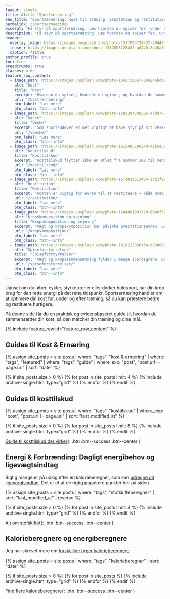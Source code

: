 ```yaml
---
layout: single
title: &title "Sportsernæring"
seo_title: "Sportsernæring: Kost til træning, præstation og restitution"
permalink: /sportsernaering/
excerpt: "Få styr på sportsernæring: Læs hvordan du spiser før, under og efter træning for at præstere bedre og restituere hurtigere – uanset din sport."
description: "Få styr på sportsernæring: Læs hvordan du spiser før, under og efter træning for at præstere bedre og restituere hurtigere – uanset din sport."
header:
  overlay_image: https://images.unsplash.com/photo-1517093728432-a0440f8d45af?ixid=MnwxMjA3fDB8MHxwaG90by1wYWdlfHx8fGVufDB8fHx8&ixlib=rb-1.2.1&auto=format&fit=crop&h=630&w=1200&q=60
  teaser: https://images.unsplash.com/photo-1517093728432-a0440f8d45af?ixid=MnwxMjA3fDB8MHxwaG90by1wYWdlfHx8fGVufDB8fHx8&ixlib=rb-1.2.1&auto=format&fit=crop&h=300&w=400&q=10
  caption: *title
author_profile: true
toc: true
breadcrumbs: true
classes: wide
feature_row_content:
  - image_path: https://images.unsplash.com/photo-1542736667-069246bdbc82?ixlib=rb-1.2.1&auto=format&fit=crop&h=300&w=400&q=10
    alt: "Kost"
    title: "Kost"
    excerpt: "Hvordan du spiser, hvornår du spiser, og hvordan du sammensætter din kost. Det er med til at afgøre, hvordan du præsterer i træning og konkurrence."
    url: "/kost-ernaering/"
    btn_label: "Læs mere"
    btn_class: "btn--info"
  - image_path: https://images.unsplash.com/photo-1583394838336-acd977736f90?ixlib=rb-1.2.1&auto=format&fit=crop&h=300&w=400&q=10
    alt: "Væske"
    title: "Væske"
    excerpt: "Som sportsudøver er det vigtigt at have styr på sit væskebehov. Hvad og hvor meget du bør drikke afhænger af din træningsmængde og -intensitet."
    url: "/vaeske/"
    btn_label: "Læs mere"
    btn_class: "btn--info"
  - image_path: https://images.unsplash.com/photo-1615485290248-d1b5e5e62f1a?ixlib=rb-1.2.1&auto=format&fit=crop&h=300&w=400&q=10
    alt: "Kosttilskud"
    title: "Kosttilskud"
    excerpt: "Kosttilskud flytter ikke en atlet fra nummer 100 til medaljeskamlen, men de kan rykke marginaler, hvis de bruges korrekt og med omtanke."
    url: "/kosttilskud/"
    btn_label: "Læs mere"
    btn_class: "btn--info"
  - image_path: https://images.unsplash.com/photo-1571019613454-1cb2f99b2d8b?ixlib=rb-1.2.1&auto=format&fit=crop&h=300&w=400&q=10
    alt: "Restitution"
    title: "Restitution"
    excerpt: "Kosten er vigtig for evnen til at restituere – både hvad angår mængde, type og timing. En velvalgt kost forbedrer både restitution og præstation."
    url: "/restitution/"
    btn_label: "Læs mere"
    btn_class: "btn--info"
  - image_path: https://images.unsplash.com/photo-1604881991720-6346f3030f3e?ixlib=rb-1.2.1&auto=format&fit=crop&h=300&w=400&q=10
    alt: "Kropskomposition og vejning"
    title: "Kropskomposition og vejning"
    excerpt: "Vægt og kropskomposition kan påvirke præstationsevnen. Se anbefalinger om vejning og om, hvordan man taler ansvarligt om vægt i sport."
    url: "/kropskomposition/"
    btn_label: "Læs mere"
    btn_class: "btn--info"
  - image_path: https://images.unsplash.com/photo-1618213836154-d7900e2b658e?ixlib=rb-1.2.1&auto=format&fit=crop&h=300&w=400&q=10
    alt: "Spiseforstyrrelser"
    title: "Spiseforstyrrelser"
    excerpt: "Vægt og kropssammensætning fylder i mange sportsgrene. Det kan føre til et forstyrret forhold til mad og krop – noget, man skal tage alvorligt."
    url: "/spiseforstyrrelser/"
    btn_label: "Læs mere"
    btn_class: "btn--info"
---
```


Uanset om du løber, cykler, styrketræner eller dyrker holdsport, har din krop brug for den rette energi på det rette tidspunkt. Sportsernæring handler om at optimere din kost før, under og efter træning, så du kan præstere bedre og restituere hurtigere.

På denne side får du en praktisk og evidensbaseret guide til, hvordan du sammensætter din kost, så den matcher din træning og dine mål.

{% include feature_row id="feature_row_content" %}

## Guides til Kost & Ernæring

{% assign site_posts = site.posts | where: "tags", "kost & ernæring" | where: "tags", "featured" | where: "tags", "guide" | where_exp: "post", "post.url != page.url" | sort: "date" %}

<div class="feature__wrapper">

{% if site_posts.size > 0 %}
  {% for post in site_posts limit: 4 %}
    {% include archive-single.html type="grid" %}
  {% endfor %}
{% endif %}

</div>

## Guides til kosttilskud

{% assign site_posts = site.posts | where: "tags", "kosttilskud" | where_exp: "post", "post.url != page.url" | sort: "last_modified_at" %}

<div class="feature__wrapper" markdown="1">

{% if site_posts.size > 0 %}
  {% for post in site_posts limit: 8 %}
    {% include archive-single.html type="grid" %}
  {% endfor %}
{% endif %}

[Guide til kosttilskud der virker](/kosttilskud/){: .btn .btn--success .btn--center }

</div>

## Energi & Forbrænding: Dagligt energibehov og ligevægtsindtag

Rigtig mange er på udkig efter en kalorieberegner, som kan [udregne dit ligevægtsindtag](/ligevaegtsindtag-beregner/). Det er et af de rigtig populære punkter her på siden.

{% assign site_posts = site.posts | where: "tags", "stofskifteberegner" | sort: "last_modified_at" | reverse %}

<div class="feature__wrapper" markdown="1">

{% if site_posts.size > 0 %}
  {% for post in site_posts limit: 4 %}
    {% include archive-single.html type="grid" %}
  {% endfor %}
{% endif %}

[Alt om stofskiftet](/stofskifte/){: .btn .btn--success .btn--center }

</div>

## Kalorieberegnere og energiberegnere

Jeg har skrevet mere om [forskellige typer kalorieberegnere](/kalorieberegner/).

{% assign site_posts = site.posts | where: "tags", "kalorieberegner" | sort: "date" %}

<div class="feature__wrapper" markdown="1">

{% if site_posts.size > 0 %}
  {% for post in site_posts %}
    {% include archive-single.html type="grid" %}
  {% endfor %}
{% endif %}

[Find flere kalorieberegnere](/kalorieberegner/){: .btn .btn--success .btn--center }

</div>
